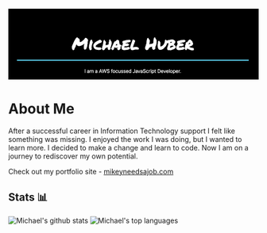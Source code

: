 ![Header](/images/michael-huber.png)

# About Me

After a successful career in Information Technology support I felt like something was missing. I enjoyed the work I was doing, but I wanted to learn more. I decided to make a change and learn to code. Now I am on a journey to rediscover my own potential.

Check out my portfolio site - [mikeyneedsajob.com](https://www.mikeyneedsajob.com/)

## Stats 📊

![Michael's github stats](https://github-readme-stats.vercel.app/api?username=mshuber1981&show_icons=true&theme=react) ![Michael's top languages](https://github-readme-stats.vercel.app/api/top-langs/?username=mshuber1981&theme=react&layout=compact)
